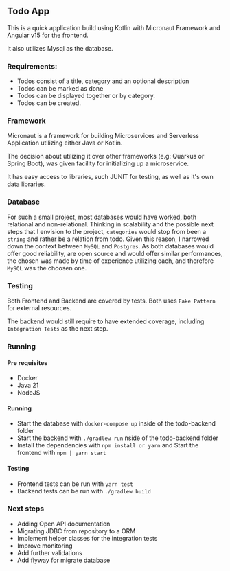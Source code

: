 ## Todo App 

This is a quick application build using Kotlin with Micronaut Framework and Angular v15 for the frontend.

It also utilizes Mysql as the database.


### Requirements:
- Todos consist of a title, category and an optional description
- Todos can be marked as done
- Todos can be displayed together or by category.
- Todos can be created.


### Framework 

Micronaut is a framework for building Microservices and Serverless Application utilizing either Java or Kotlin. 

The decision about utilizing it over other frameworks (e.g: Quarkus or Spring Boot), was given facility for initializing up a microservice. 

It has easy access to libraries, such JUNIT for testing, as well as it's own data libraries. 


### Database
For such a small project, most databases would have worked, both relational and non-relational. 
Thinking in scalability and the possible next steps that I envision to the project, `categories` would stop from been a `string` and rather be a relation from todo. Given this reason, I narrowed down the context between `MySQL` and `Postgres`. As both databases would offer good reliability, are open source and would offer similar performances, the chosen was made by time of experience utilizing each, and therefore `MySQL` was the choosen one. 

### Testing 
Both Frontend and Backend are covered by tests. Both uses `Fake Pattern` for external resources. 

The backend would still require to have extended coverage, including `Integration Tests` as the next step. 

### Running 

#### Pre requisites
- Docker 
- Java 21
- NodeJS 
 
#### Running
- Start the database with `docker-compose up` inside of the todo-backend folder
- Start the backend with `./gradlew run` nside of the todo-backend folder
- Install the dependencies with `npm install or yarn` and Start the frontend with `npm | yarn start`

#### Testing 
- Frontend tests can be run with `yarn test`
- Backend tests can be run with `./gradlew build`


### Next steps
- Adding Open API documentation
- Migrating JDBC from repository to a ORM
- Implement helper classes for the integration tests 
- Improve monitoring 
- Add further validations
- Add flyway for migrate database 